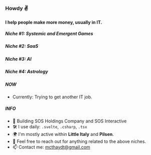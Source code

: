 ### Howdy ✌️

#### I help people make more money, usually in IT.

##### Niche #1: Systemic and Emergent Games
##### Niche #2: SaaS
##### Niche #3: AI
##### Niche #4: Astrology


##### NOW

- Currently: Trying to get another IT job.

##### INFO

- 🏢 Building SOS Holdings Company and SOS Interactive  
- 🛠 I use daily: `.svelte`, `.csharp`, `.tsx`
- 🌍 I'm mostly active within **Little Italy** and **Pilsen**.
- 💬 Feel free to reach out for anything related to the above niches. 
- 📫 Contact me: mcthaydt@gmail.com
